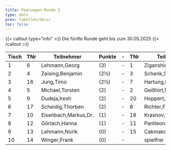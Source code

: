 ```yaml
---
title: Paarungen Runde 5
type: docs
prev: tabellen/docs/
toc: false
---
```



{{< callout type="info" >}}
 Die fünfte Runde geht bis zum 30.05.2025
{{< /callout >}}

| Tisch | TNr | Teilnehmer | Punkte | - | TNr | Teilnehmer | Punkte | Ergebnis |
| ----- | ----- | ----- | ----- | ----- | ----- | ----- | ----- | ----- | 
| 1 | 6 | Lehmann,Georg | (3) | - | 1 | Ziganshin,Ainur | (4) | 0 - 1 |
| 2 | 4 | Zeising,Benjamin | (2½) | - | 3 | Schenk,Stefan | (2½) | - |
| 3 | 16 | Jung,Timo | (2½) | - | 7 | Hartung,Markus | (2½) | - |
| 4 | 5 | Michael,Torsten | (2) | - | 2 | Geißhirt,Marco | (2) | - |
| 5 | 9 | Dudeja,Iresh | (2) | - | 20 | Hoppert,Alexander | (2) | - |
| 6 | 17 | Scheidig,Thorben | (2) | - | 8 | Richter,Frank | (1½) | 0 - 1 |
| 7 | 10 | Eisenbach,Markus,Dr. | (1) | - | 18 | Krasnov,Ivan | (1½) | 1 - 0 |
| 8 | 12 | Görlach,Hanna | (1) | - | 11 | Pantleon,Florian | (1) | - |
| 9 | 13 | Lehmann,Norik | (0) | - | 15 | Cakmakci,Muhammed | (1) | - |
| 10 | 14 | Winger,Frank | (0) | - |  | spielfrei | (0) | + - - |